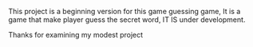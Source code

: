 This project is a beginning version for this game guessing game,
It is a game that make player guess the secret word,
IT IS under development.

Thanks for examining my modest project 